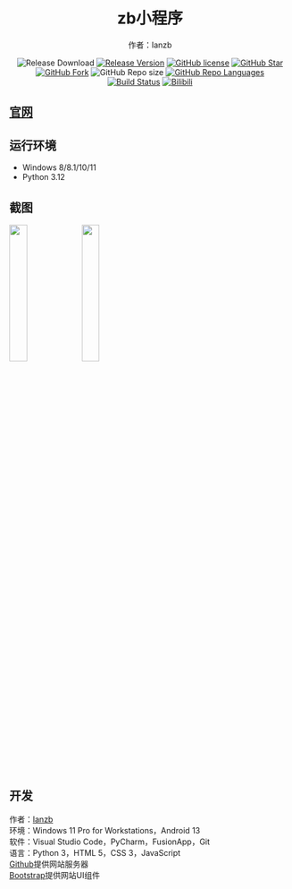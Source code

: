<h1 align="center">zb小程序</h1>

<div align="center">


作者：Ianzb
 
![Release Download](https://img.shields.io/github/downloads/Ianzb/program/total?style=flat-square)
[![Release Version](https://img.shields.io/github/v/release/Ianzb/program?style=flat-square)](https://github.com/Ianzb/program/releases/latest)
[![GitHub license](https://img.shields.io/github/license/Ianzb/program?style=flat-square)](LICENSE)
[![GitHub Star](https://img.shields.io/github/stars/Ianzb/program?style=flat-square)](https://github.com/Ianzb/program/stargazers)
[![GitHub Fork](https://img.shields.io/github/forks/Ianzb/program?style=flat-square)](https://github.com/Ianzb/program/network/members)
![GitHub Repo size](https://img.shields.io/github/repo-size/Ianzb/program?style=flat-square&color=3cb371)
[![GitHub Repo Languages](https://img.shields.io/github/languages/top/Ianzb/program?style=flat-square)](https://github.com/Ianzb/program/search?l=c%23)
[![Build Status](https://img.shields.io/endpoint.svg?url=https%3A%2F%2Factions-badge.atrox.dev%2FSteamTools-Team%2FSteamTools%2Fbadge%3Fref%3Ddevelop&style=flat-square)](https://actions-badge.atrox.dev/Ianzb/program/goto?ref=develop)
[![Bilibili](https://img.shields.io/badge/bilibili-Ianzb-blue.svg?style=flat-square&logo=bilibili)](https://space.bilibili.com/1043835434)

</div>

## [官网](https://ianzb.github.io/program/)

## 运行环境
- Windows 8/8.1/10/11
- Python 3.12

## 截图
<img src="https://picss.sunbangyan.cn/2023/11/12/3c98205d9e3910b83543c5d345808e14.png" width="25%" />
<img src="https://picss.sunbangyan.cn/2023/11/12/e2d7bbf9c2245470d9e520867c5002d7.png" width="25%" />

## 开发
作者：<a href="https://ianzb.github.io/" target="_blank">Ianzb</a><br>
环境：Windows 11 Pro for Workstations，Android 13<br>
软件：Visual Studio Code，PyCharm，FusionApp，Git<br>
语言：Python 3，HTML 5，CSS 3，JavaScript<br>
<a href="https://github.com/Ianzb/program" target="_blank">Github</a>提供网站服务器<br>
<a href="https://v5.bootcss.com/" target="_blank">Bootstrap</a>提供网站UI组件<br>
